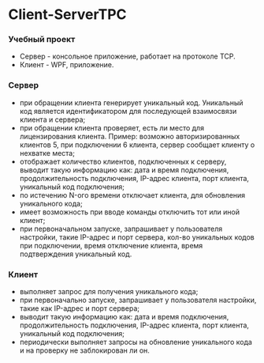 # Client-ServerTPC

### Учебный проект
- Сервер - консольное приложение, работает на протоколе TCP.
- Клиент - WPF, приложение.

### Сервер
- при обращении клиента генерирует уникальный код. Уникальный код является идентификатором для последующей взаимосвязи клиента и сервера;
- при обращении клиента проверяет, есть ли место для лицензирования клиента. Пример: возможно авторизированных клиентов 5, при подключении 6 клиента, сервер сообщает клиенту о нехватке места;
- отображает количество клиентов, подключенных к серверу, выводит такую информацию как: дата и время подключения, продолжительность подключения, IP-адрес клиента, порт клиента, уникальный код подключения;
- по истечению N-ого времени отключает клиента, для обновления уникального кода;
- имеет возможность при вводе команды отключить тот или иной клиент;
- при первоначальном запуске, запрашивает у пользователя настройки, такие IP-адрес и порт сервера, кол-во уникальных кодов при подключении, время отключение клиента, время подтверждения уникальный код.

### Клиент
- выполняет запрос для получения уникального кода;
- при первоначально запуске, запрашивает у пользователя настройки, такие как IP-адрес и порт сервера;
- выводит такую информацию как: дата и время подключения, продолжительность подключения, IP-адрес клиента, порт клиента, уникальный код подключения;
- периодически выполняет запросы на обновление уникального кода и на проверку не заблокирован ли он.

